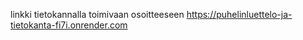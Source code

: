 linkki tietokannalla toimivaan osoitteeseen https://puhelinluettelo-ja-tietokanta-fi7i.onrender.com
